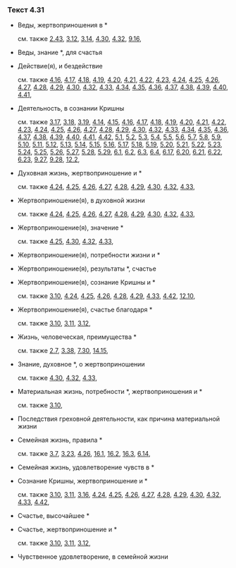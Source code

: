 ### Текст 4.31
	
- Веды, жертвоприношения в \*

	см. также  [2.43](../02/0243.md),  [3.12](../03/0312.md),  [3.14](../03/0314.md),  [4.30](../04/0430.md),  [4.32](../04/0432.md),  [9.16](../09/0916.md), 
	
- Веды, знание \*, для счастья

	
- Действие(я), и бездействие

	см. также  [4.16](../04/0416.md),  [4.17](../04/0417.md),  [4.18](../04/0418.md),  [4.19](../04/0419.md),  [4.20](../04/0420.md),  [4.21](../04/0421.md),  [4.22](../04/0422.md),  [4.23](../04/0423.md),  [4.24](../04/0424.md),  [4.25](../04/0425.md),  [4.26](../04/0426.md),  [4.27](../04/0427.md),  [4.28](../04/0428.md),  [4.29](../04/0429.md),  [4.30](../04/0430.md),  [4.32](../04/0432.md),  [4.33](../04/0433.md),  [4.34](../04/0434.md),  [4.35](../04/0435.md),  [4.36](../04/0436.md),  [4.37](../04/0437.md),  [4.38](../04/0438.md),  [4.39](../04/0439.md),  [4.40](../04/0440.md),  [4.41](../04/0441.md), 
	
- Деятельность, в сознании Кришны

	см. также  [3.17](../03/0317.md),  [3.18](../03/0318.md),  [3.19](../03/0319.md),  [4.14](../04/0414.md),  [4.15](../04/0415.md),  [4.16](../04/0416.md),  [4.17](../04/0417.md),  [4.18](../04/0418.md),  [4.19](../04/0419.md),  [4.20](../04/0420.md),  [4.21](../04/0421.md),  [4.22](../04/0422.md),  [4.23](../04/0423.md),  [4.24](../04/0424.md),  [4.25](../04/0425.md),  [4.26](../04/0426.md),  [4.27](../04/0427.md),  [4.28](../04/0428.md),  [4.29](../04/0429.md),  [4.30](../04/0430.md),  [4.32](../04/0432.md),  [4.33](../04/0433.md),  [4.34](../04/0434.md),  [4.35](../04/0435.md),  [4.36](../04/0436.md),  [4.37](../04/0437.md),  [4.38](../04/0438.md),  [4.39](../04/0439.md),  [4.40](../04/0440.md),  [4.41](../04/0441.md),  [4.42](../04/0442.md),  [5.1](../05/0501.md),  [5.2](../05/0502.md),  [5.3](../05/0503.md),  [5.4](../05/0504.md),  [5.5](../05/0505.md),  [5.6](../05/0506.md),  [5.7](../05/0507.md),  [5.8](../05/0508.md),  [5.9](../05/0509.md),  [5.10](../05/0510.md),  [5.11](../05/0511.md),  [5.12](../05/0512.md),  [5.13](../05/0513.md),  [5.14](../05/0514.md),  [5.15](../05/0515.md),  [5.16](../05/0516.md),  [5.17](../05/0517.md),  [5.18](../05/0518.md),  [5.19](../05/0519.md),  [5.20](../05/0520.md),  [5.21](../05/0521.md),  [5.22](../05/0522.md),  [5.23](../05/0523.md),  [5.24](../05/0524.md),  [5.25](../05/0525.md),  [5.26](../05/0526.md),  [5.27](../05/0527.md),  [5.28](../05/0528.md),  [5.29](../05/0529.md),  [6.1](../06/0601.md),  [6.2](../06/0602.md),  [6.3](../06/0603.md),  [6.4](../06/0604.md),  [6.17](../06/0617.md),  [6.20](../06/0620.md),  [6.21](../06/0621.md),  [6.22](../06/0622.md),  [6.23](../06/0623.md),  [9.27](../09/0927.md),  [9.28](../09/0928.md),  [12.2](../12/1202.md), 
	
- Духовная жизнь, жертвоприношение и \*

	см. также  [4.24](../04/0424.md),  [4.25](../04/0425.md),  [4.26](../04/0426.md),  [4.27](../04/0427.md),  [4.28](../04/0428.md),  [4.29](../04/0429.md),  [4.30](../04/0430.md),  [4.32](../04/0432.md),  [4.33](../04/0433.md), 
	
- Жертвоприношение(я), в духовной жизни

	см. также  [4.24](../04/0424.md),  [4.25](../04/0425.md),  [4.26](../04/0426.md),  [4.27](../04/0427.md),  [4.28](../04/0428.md),  [4.29](../04/0429.md),  [4.30](../04/0430.md),  [4.32](../04/0432.md),  [4.33](../04/0433.md), 
	
- Жертвоприношение(я), значение \*

	см. также  [4.25](../04/0425.md),  [4.30](../04/0430.md),  [4.32](../04/0432.md),  [4.33](../04/0433.md), 
	
- Жертвоприношение(я), потребности жизни и \*

	
- Жертвоприношение(я), результаты \*, счастье

	
- Жертвоприношение(я), сознание Кришны и \*

	см. также  [3.10](../03/0310.md),  [4.24](../04/0424.md),  [4.25](../04/0425.md),  [4.26](../04/0426.md),  [4.28](../04/0428.md),  [4.29](../04/0429.md),  [4.33](../04/0433.md),  [4.42](../04/0442.md),  [12.10](../12/1210.md), 
	
- Жертвоприношение(я), счастье благодаря \*

	см. также  [3.10](../03/0310.md),  [3.11](../03/0311.md),  [3.12](../03/0312.md), 
	
- Жизнь, человеческая, преимущества \*

	см. также  [2.7](../02/0207.md),  [3.38](../03/0338.md),  [7.30](../07/0730.md),  [14.15](../14/1415.md), 
	
- Знание, духовное \*, о жертвоприношении

	см. также  [4.30](../04/0430.md),  [4.32](../04/0432.md),  [4.33](../04/0433.md), 
	
- Материальная жизнь, потребности \*, жертвоприношения и \*

	см. также  [3.10](../03/0310.md), 
	
- Последствия греховной деятельности, как причина материальной жизни

	
- Семейная жизнь, правила \*

	см. также  [3.7](../03/0307.md),  [3.23](../03/0323.md),  [4.26](../04/0426.md),  [16.1](../16/1601.md),  [16.2](../16/1602.md),  [16.3](../16/1603.md),  [6.14](../06/0614.md), 
	
- Семейная жизнь, удовлетворение чувств в \*

	
- Сознание Кришны, жертвоприношение и \*

	см. также  [3.10](../03/0310.md),  [3.11](../03/0311.md),  [3.16](../03/0316.md),  [4.24](../04/0424.md),  [4.25](../04/0425.md),  [4.26](../04/0426.md),  [4.27](../04/0427.md),  [4.28](../04/0428.md),  [4.29](../04/0429.md),  [4.30](../04/0430.md),  [4.32](../04/0432.md),  [4.33](../04/0433.md),  [4.42](../04/0442.md), 
	
- Счастье, высочайшее \*

	
- Счастье, жертвоприношение и \*

	см. также  [3.10](../03/0310.md),  [3.11](../03/0311.md),  [3.12](../03/0312.md), 
	
- Чувственное удовлетворение, в семейной жизни

